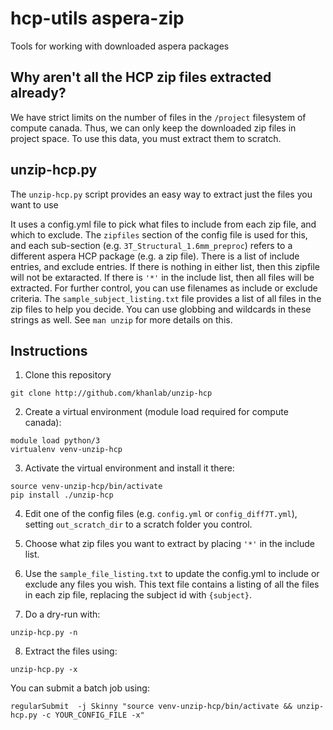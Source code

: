 # hcp-utils aspera-zip
Tools for working with downloaded aspera packages

## Why aren't all the HCP zip files extracted already?

We have strict limits on the number of files in the `/project` filesystem of compute canada. Thus, we can only keep the downloaded zip files in project space. To use this data, you must extract them to scratch. 

## unzip-hcp.py

The `unzip-hcp.py` script provides an easy way to extract just the files you want to use

It uses a config.yml file to pick what files to include from each zip file, and which to exclude. The `zipfiles` section of the config file is used for this, and each sub-section (e.g. `3T_Structural_1.6mm_preproc`) refers to a different aspera HCP package (e.g. a zip file). There is a list of include entries, and exclude entries. If there is nothing in either list, then this zipfile will not be extaracted. If there is `'*'` in the include list, then all files will be extracted. For further control, you can use filenames as include or exclude criteria. The `sample_subject_listing.txt` file provides a list of all files in the zip files to help you decide. You can use globbing and wildcards in these strings as well. See `man unzip` for more details on this.


## Instructions

1. Clone this repository
```
git clone http://github.com/khanlab/unzip-hcp
```

2. Create a virtual environment (module load required for compute canada):
```
module load python/3
virtualenv venv-unzip-hcp
```

3. Activate the virtual environment and install it there:
```
source venv-unzip-hcp/bin/activate
pip install ./unzip-hcp
```

4. Edit one of the config files (e.g. `config.yml` or `config_diff7T.yml`),  setting `out_scratch_dir` to a scratch folder you control. 

5. Choose what zip files you want to extract by placing `'*'` in the include list.

6. Use the `sample_file_listing.txt` to update the config.yml to include or exclude any files you wish. This text file contains a listing of all the files in each zip file, replacing the subject id with `{subject}`. 

7. Do a dry-run with:
```
unzip-hcp.py -n 
```

8. Extract the files using:
```
unzip-hcp.py -x
```
You can submit a batch job using:
```
regularSubmit  -j Skinny "source venv-unzip-hcp/bin/activate && unzip-hcp.py -c YOUR_CONFIG_FILE -x"
```


